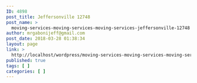 ```yaml
---
ID: 4898
post_title: Jeffersonville 12748
post_name: >
  moving-services-moving-services-moving-services-jeffersonville-12748
author: mrgabonijeff@gmail.com
post_date: 2018-03-28 01:38:34
layout: page
link: >
  http://localhost/wordpress/moving-services-moving-services-moving-services-jeffersonville-12748/
published: true
tags: [ ]
categories: [ ]
---
```

